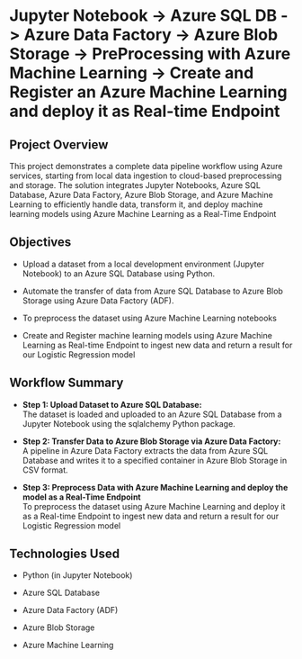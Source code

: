 # Jupyter Notebook -> Azure SQL DB -> Azure Data Factory -> Azure Blob Storage -> PreProcessing with Azure Machine Learning -> Create and Register an Azure Machine Learning and deploy it as Real-time Endpoint

##  Project Overview

This project demonstrates a complete data pipeline workflow using Azure services, starting from local data ingestion to cloud-based preprocessing and storage. The solution integrates Jupyter Notebooks, Azure SQL Database, Azure Data Factory, Azure Blob Storage, and Azure Machine Learning to efficiently handle data, transform it, and deploy machine learning models using Azure Machine Learning as a Real-Time Endpoint

## Objectives

- Upload a dataset from a local development environment (Jupyter Notebook) to an Azure SQL Database using Python.

- Automate the transfer of data from Azure SQL Database to Azure Blob Storage using Azure Data Factory (ADF).

- To preprocess the dataset using Azure Machine Learning notebooks

- Create and Register machine learning models using Azure Machine Learning as Real-time Endpoint to ingest new data and return a result for our Logistic Regression model

## Workflow Summary

- **Step 1: Upload Dataset to Azure SQL Database:**  
  The dataset is loaded and uploaded to an Azure SQL Database from a Jupyter Notebook using the sqlalchemy Python package.

- **Step 2: Transfer Data to Azure Blob Storage via Azure Data Factory:**  
  A pipeline in Azure Data Factory extracts the data from Azure SQL Database and writes it to a specified container in Azure Blob Storage in CSV format.

- **Step 3: Preprocess Data with Azure Machine Learning and deploy the model as a Real-Time Endpoint**  
  To preprocess the dataset using Azure Machine Learning and deploy it as a Real-time Endpoint to ingest new data and return a result for our Logistic Regression model

## Technologies Used
- Python (in Jupyter Notebook)

- Azure SQL Database

- Azure Data Factory (ADF)

- Azure Blob Storage

- Azure Machine Learning


